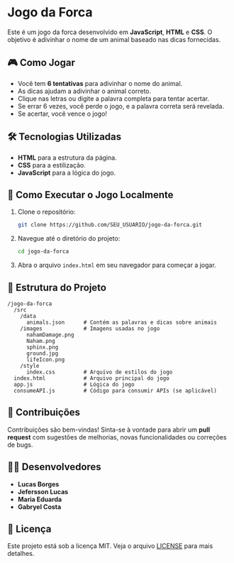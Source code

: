# Jogo da Forca

Este é um jogo da forca desenvolvido em **JavaScript**, **HTML** e **CSS**. O objetivo é adivinhar o nome de um animal baseado nas dicas fornecidas.

## 🎮 Como Jogar
- Você tem **6 tentativas** para adivinhar o nome do animal.
- As dicas ajudam a adivinhar o animal correto.
- Clique nas letras ou digite a palavra completa para tentar acertar.
- Se errar 6 vezes, você perde o jogo, e a palavra correta será revelada.
- Se acertar, você vence o jogo!

## 🛠 Tecnologias Utilizadas
- **HTML** para a estrutura da página.
- **CSS** para a estilização.
- **JavaScript** para a lógica do jogo.

## 🚀 Como Executar o Jogo Localmente

1. Clone o repositório:
   ```bash
   git clone https://github.com/SEU_USUARIO/jogo-da-forca.git
   ```

2. Navegue até o diretório do projeto:
   ```bash
   cd jogo-da-forca
   ```

3. Abra o arquivo `index.html` em seu navegador para começar a jogar.

## 📁 Estrutura do Projeto

```
/jogo-da-forca
  /src
    /data
      animals.json      # Contém as palavras e dicas sobre animais
    /images             # Imagens usadas no jogo
      nahamDamage.png
      Naham.png
      sphinx.png
      ground.jpg
      lifeIcon.png
    /style
      index.css         # Arquivo de estilos do jogo
  index.html            # Arquivo principal do jogo
  app.js                # Lógica do jogo
  consumeAPI.js         # Código para consumir APIs (se aplicável)
```

## 🤝 Contribuições
Contribuições são bem-vindas! Sinta-se à vontade para abrir um **pull request** com sugestões de melhorias, novas funcionalidades ou correções de bugs.

## 👨‍💻 Desenvolvedores
- **Lucas Borges**
- **Jefersson Lucas**
- **Maria Eduarda**
- **Gabryel Costa**

## 📜 Licença
Este projeto está sob a licença MIT. Veja o arquivo [LICENSE](LICENSE) para mais detalhes.
